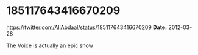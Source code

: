 # 185117643416670209
https://twitter.com/AliAbdaal/status/185117643416670209
**Date:** 2012-03-28

The Voice is actually an epic show
